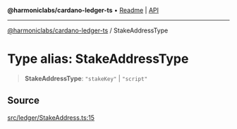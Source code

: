 **@harmoniclabs/cardano-ledger-ts** • [Readme](../Introduction) \| [API](../globals)

***

[@harmoniclabs/cardano-ledger-ts](../Introduction) / StakeAddressType

# Type alias: StakeAddressType

> **StakeAddressType**: `"stakeKey"` \| `"script"`

## Source

[src/ledger/StakeAddress.ts:15](https://github.com/HarmonicLabs/cardano-ledger-ts/blob/d1659b0/src/ledger/StakeAddress.ts#L15)
